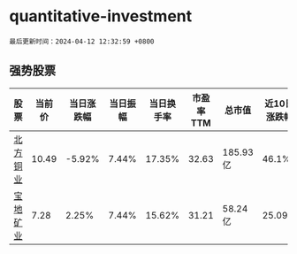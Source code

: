 # quantitative-investment

`最后更新时间：2024-04-12 12:32:59 +0800`

## 强势股票

|股票|当前价|当日涨跌幅|当日振幅|当日换手率|市盈率TTM|总市值|近10日涨跌幅|
|----|----|----|----|----|----|----|----|
|[北方铜业](https://xueqiu.com/S/SZ000737)|10.49|-5.92%|7.44%|17.35%|32.63|185.93亿|46.1%|
|[宝地矿业](https://xueqiu.com/S/SH601121)|7.28|2.25%|7.44%|15.62%|31.21|58.24亿|25.09%|
